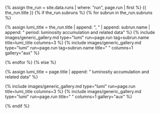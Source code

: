 {% assign the_run = site.data.runs | where: "run", page.run | first %}
{{ the_run.title }}
{% if the_run.subruns %}
{% for subrun in the_run.subruns %}

{% assign lumi_title = the_run.title | append: ", " | append: subrun.name | append: " period: luminosity accumulation and related data" %}
{% include images/generic_gallery.md type="lumi" run=page.run tag=subrun.name title=lumi_title columns=3 %}
{% include images/generic_gallery.md type="lumi" run=page.run tag=subrun.name title=" " columns=1 gallery="aux" %}

{% endfor %}
{% else %}

{% assign lumi_title = page.title | append: " luminosity accumulation and related data" %}

{% include images/generic_gallery.md type="lumi" run=page.run title=lumi_title columns=3 %}
{% include images/generic_gallery.md type="lumi" run=page.run title=" " columns=1 gallery="aux" %}

{% endif %}
